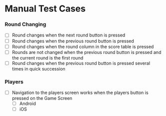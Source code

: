 # Manual Test Cases

### Round Changing

- [ ] Round changes when the next round button is pressed
- [ ] Round changes when the previous round button is pressed
- [ ] Round changes when the round column in the score table is pressed
- [ ] Rounds are not changed when the previous round button is pressed and the current round is the first round
- [ ] Round changes when the previous round button is pressed several times in quick succession

### Players

- [ ] Navigation to the players screen works when the players button is pressed on the Game Screen
  - [ ] Android
  - [ ] iOS
